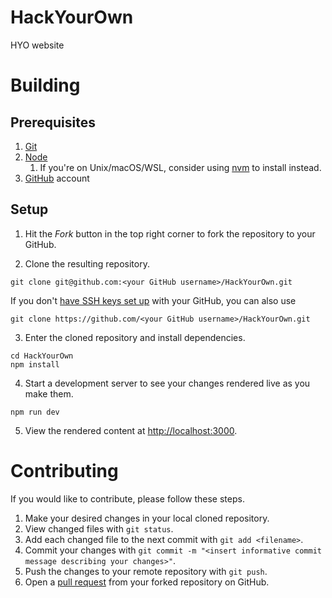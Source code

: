 # HackYourOwn
HYO website

# Building
## Prerequisites
1. [Git](https://git-scm.com/)
2. [Node](https://nodejs.org/en/)
    1. If you're on Unix/macOS/WSL, consider using [nvm](https://github.com/nvm-sh/nvm#about) to install instead.
3. [GitHub](https://github.com/) account

## Setup
1. Hit the *Fork* button in the top right corner to fork the repository to your GitHub.

2. Clone the resulting repository.
```
git clone git@github.com:<your GitHub username>/HackYourOwn.git
```

If you don't [have SSH keys set up](https://help.github.com/en/github/authenticating-to-github/generating-a-new-ssh-key-and-adding-it-to-the-ssh-agent) with your GitHub, you can also use
```
git clone https://github.com/<your GitHub username>/HackYourOwn.git
```

3. Enter the cloned repository and install dependencies.
```
cd HackYourOwn
npm install
```

4. Start a development server to see your changes rendered live as you make them.
```
npm run dev
```

5. View the rendered content at [http://localhost:3000](http://localhost:3000).

# Contributing
If you would like to contribute, please follow these steps.
1. Make your desired changes in your local cloned repository.
2. View changed files with `git status`.
3. Add each changed file to the next commit with `git add <filename>`.
4. Commit your changes with `git commit -m "<insert informative commit message describing your changes>"`.
5. Push the changes to your remote repository with `git push`.
6. Open a [pull request](https://help.github.com/en/github/collaborating-with-issues-and-pull-requests/creating-a-pull-request) from your forked repository on GitHub.
